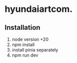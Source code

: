 # hyundaiartcom.

## Installation
1. node version +20
2. npm install
3. install pinia separately
4. npm run dev